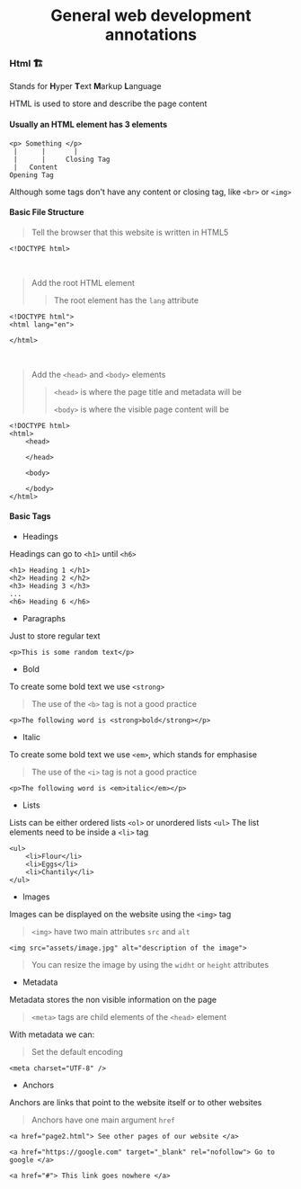 <h1 align = "center">General web development annotations</h1>

### Html 🏗️

Stands for **H**yper **T**ext **M**arkup **L**anguage

HTML is used to store and describe the page content

#### Usually an HTML element has 3 elements

```
<p> Something </p>
 |      |       |
 |      |     Closing Tag
 |   Content
Opening Tag
```

Although some tags don't have any content or closing tag, like `<br>` or `<img>`

#### Basic File Structure

> Tell the browser that this website is written in HTML5

```
<!DOCTYPE html>
```

<br>

> Add the root HTML element
>
> > The root element has the `lang` attribute

```
<!DOCTYPE html">
<html lang="en">

</html>
```

<br>

> Add the `<head>` and `<body>` elements
>
> > `<head>` is where the page title and metadata will be
> >
> > `<body>` is where the visible page content will be

```
<!DOCTYPE html>
<html>
    <head>

    </head>

    <body>

    </body>
</html>
```

#### Basic Tags

- Headings

Headings can go to `<h1>` until `<h6>`

```
<h1> Heading 1 </h1>
<h2> Heading 2 </h2>
<h3> Heading 3 </h3>
...
<h6> Heading 6 </h6>
```

- Paragraphs

Just to store regular text

```
<p>This is some random text</p>
```

- Bold

To create some bold text we use `<strong>`

> The use of the `<b>` tag is not a good practice

```
<p>The following word is <strong>bold</strong></p>
```

- Italic

To create some bold text we use `<em>`, which stands for emphasise

> The use of the `<i>` tag is not a good practice

```
<p>The following word is <em>italic</em></p>
```

- Lists

Lists can be either ordered lists `<ol>` or unordered lists `<ul>`
The list elements need to be inside a `<li>` tag

```
<ul>
    <li>Flour</li>
    <li>Eggs</li>
    <li>Chantily</li>
</ul>
```

- Images

Images can be displayed on the website using the `<img>` tag

> `<img>` have two main attributes `src` and `alt`

```
<img src="assets/image.jpg" alt="description of the image">
```

> You can resize the image by using the `widht` or `height` attributes

- Metadata

Metadata stores the non visible information on the page

> `<meta>` tags are child elements of the `<head>` element

With metadata we can:

> Set the default encoding

```
<meta charset="UTF-8" />
```

- Anchors

Anchors are links that point to the website itself or to other websites

> Anchors have one main argument `href`

```
<a href="page2.html"> See other pages of our website </a>

<a href="https://google.com" target="_blank" rel="nofollow"> Go to google </a>

<a href="#"> This link goes nowhere </a>
```
